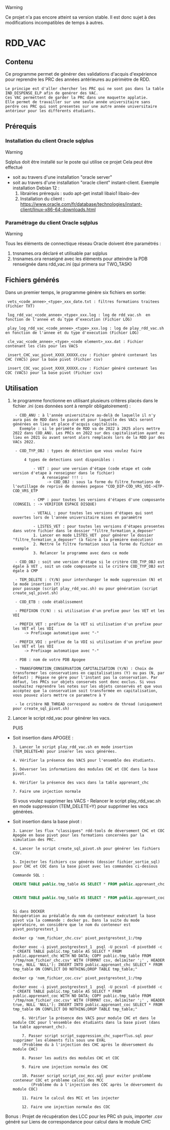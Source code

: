 
> [!WARNING]
> Ce projet n'a pas encore atteint sa version stable. Il est donc sujet à des
> modifications incompatibles de temps à autres.

# RDD_VAC

## Contenu
Ce programme permet de générer des validations d'acquis d'expérience pour reprendre les PRC des années antérieures au périmètre de RDD.

    Le principe est d'aller chercher les PRC qui ne sont pas dans la table IND_DISPENSE_ELP afin de genérer des VAC. 
    Ces VAC permettent de garder la PRC dans une maquette applatie. 
    Elle permet de travailler sur une seule année universitaire sans perdre ces PRC qui sont presentes sur une autre année universitaire antérieur pour les diffèrents étudiants. 

## Prérequis
### Installation du client Oracle sqlplus
> [!WARNING]
> Sqlplus doit être installé sur le poste qui utilise ce projet 
> Cela peut être effectué
>   - soit au travers d'une installation "oracle server"
>	- soit au travers d'une installation "oracle client" instant-client. Exemple installation Debian 12 :
>		1. librairies prérequis : sudo apt-get install libaio1 libaio-dev
>		2. Installation du client : https://www.oracle.com/fr/database/technologies/instant-client/linux-x86-64-downloads.html

### Paramétrage du client Oracle sqlplus
> [!WARNING]
> Tous les éléments de connectique réseau Oracle doivent être paramétrés :
> 1. tnsnames.ora déclaré et utilisable par sqlplus
> 2. tnsnames.ora renseigné avec les éléments pour atteindre la PDB renseignée dans rdd_vac.ini (qui primera sur TWO_TASK)

## Fichiers générés

Dans un premier temps, le programme génère six fichiers en sortie:

     vets_<code_annee>_<type>_xxx_date.txt : filtres formations traitees (Fichier TXT)

     log_rdd_vac_<code_annee>_<type>_xxx.log : log de rdd_vac.sh  en fonction de l'annee et du type d'execution (Fichier LOG)

     play_log_rdd_vac_<code_annee>_<type>_xxx.log : log de play_rdd_vac.sh  en fonction de l'annee et du type d'execution (Fichier LOG)

     cle_vac_<code_annee>_<type>_<code element>_xxx.dat : Fichier contenant les clés pour les VACS

     insert_CHC_vac_pivot_XXXX_XXXXX.csv : Fichier généré contenant les CHC (VACS) pour la base pivot (Fichier csv)

     insert_COC_vac_pivot_XXXX_XXXXX.csv : Fichier généré contenant les COC (VACS) pour la base pivot (Fichier csv)


## Utilisation
1. le programme fonctionne en utilisant plusieurs critères placés dans le fichier .ini  (ces données sont à remplir obligatoirement) :

        - COD_ANU : à l'année universitaire au-delà de laquelle il n'y aura pas de RDD dans le passé et pour laquelle des VACs seront générées en lieu et place d'acquis capitalisés.
		  Exemple : si le périmète de RDD va de 2022 à 2025 alors mettre 2022 dans COD_ANU. Les PRCs en 2022 sur des capitalisation ayant eu lieu en 2021 ou avant seront alors remplacés lors de la RDD par des VACs 2022.
 
        - COD_TYP_OBJ : types de détéction que vous voulez faire
 
            4 types de detections sont disponibles :
 
                - VET : pour une version d'étape (code etape et code version d'etape à renseigner dans le fichier)
				    A renseigner !!! :
					  -> COD_OBJ : sous la forme du filtre_formations de l'outillage de reprise de données pegase "COD_DIP-COD_VRS_VDI->ETP-COD_VRS_ETP
					 
                - CMP : pour toutes les versions d'étapes d'une composante (CONSEIL : -> VERIFIER ESPACE DISQUE)
 
                - VETALL : pour toutes les versions d'étapes qui sont ouvertes lors de l'année universitaire mises en paramètre
	        
                - LISTES_VET : pour toutes les versions d'étapes presentes dans votre fichier dans le dossier "filtre_formation_a_deposer"
				1. Lancer en mode LISTES_VET  pour générer le dossier "filtre_formation_a_deposer" (à faire à la première éxécution)
				2. Mettre le filtre formation sous la forme du fichier en exemple
				3. Relancer le programme avec dans ce mode
               
   	    - COD_OBJ : soit une version d'étape si le critère COD_TYP_OBJ est égale à VET , soit un code composante si le critère COD_TYP_OBJ est égale à CMP

        - TEM_DELETE : (Y/N) pour interchanger le mode suppression (N) et le mode insertion (Y) 
	   pour passage (script play_rdd_vac.sh) ou pour génération (script create_sql_pivot.sh)

        - COD_ETB : code établissement
	
        - PREFIXON (Y/N) : si utilisation d'un prefixe pour les VET et les VDI
	
        - PREFIX_VET : préfixe de la VET si utilisation d'un prefixe pour les VET et les VDI
			-> Prefixage automatique avec "-"

        - PREFIX_VDI : préfixe de la VDI si utilisation d'un prefixe pour les VET et les VDI
			-> Prefixage automatique avec "-"

        - PDB : nom de votre PDB Apogee

        - TRANSFORMATION_CONSERVATION_CAPITALISATION (Y/N) : Choix de transformer les conservations en capitalisations (Y) ou pas (N, par défaut) : Pégase ne gère pour l'instant pas la conservation. Par défaut, les PRCs sur objets conservés sont donc exclus. Si vous souhaitez reprendre les notes sur les objets conservés et que vous accéptez que la conservation soit transformée en capitalisation, vous pouvez alors mettre ce parametre à Y

        - le critère NB_THREAD correspond au nombre de thread (uniquement pour create_sql_pivot.sh)
  2. Lancer le script rdd_vac pour générer les vacs.

     PUIS

  * Soit insertion dans APOGEE :

		3. Lancer le script play_rdd_vac.sh en mode insertion (TEM_DELETE=N) pour inserer les vacs générées.

		4. Vérifier la présence des VACS pour l'ensemble des étudiants.
		
		5. Déverser les informations des modules CHC et COC dans la base pivot.

		6. Vérifier la présence des vacs dans la table apprenant_chc
		
		7. Faire une injection normale 

	Si vous voulez supprimer les VACS 
		- Relancer le script play_rdd_vac.sh en mode suppression (TEM_DELETE=Y) pour supprimer les vacs générées.

  * Soit insertion dans la base pivot :

		3. Lancer les flux "classiques" rdd-tools de déversement CHC et COC Apogée en base pivot pour les formations concernées par la simulation des PRC.

		4. Lancer le script create_sql_pivot.sh pour générer les fichiers CSV.
		
		5. Injecter les fichiers csv générés (dossier fichier_sortie_sql) pour CHC et COC dans la base pivot avec les commandes ci-dessous

	```sql
	Commande SQL :

	CREATE TABLE public.tmp_table AS SELECT * FROM public.apprenant_chc WITH NO DATA; COPY public.tmp_table FROM 'nom_fichier_chc.csv' WITH (FORMAT csv, delimiter ';' , HEADER true, NULL 'NULL'); INSERT INTO public.apprenant_chc SELECT * FROM tmp_table ON CONFLICT DO NOTHING;DROP TABLE tmp_table;


	CREATE TABLE public.tmp_table AS SELECT * FROM public.apprenant_coc WITH NO DATA; COPY public.tmp_table FROM 'nom_fichier_coc.csv' WITH (FORMAT csv, delimiter ';' , HEADER true, NULL 'NULL'); INSERT INTO public.apprenant_coc SELECT * FROM tmp_table ON CONFLICT DO NOTHING;DROP TABLE tmp_table;

	```

	```docker

	Si dans DOCKER
	Récupération au préalable du nom du conteneur exécutant la base pivot via la commande : docker ps. Dans la suite du mode opératoire, on considère que le nom du conteneur est pivot_postgrestest_1

	docker cp 'nom_fichier_chc.csv' pivot_postgrestest_1:/tmp

	docker exec -i pivot_postgrestest_1  psql -U pcscol -d pivotbdd -c " CREATE TABLE public.tmp_table AS SELECT * FROM public.apprenant_chc WITH NO DATA; COPY public.tmp_table FROM '/tmp/nom_fichier_chc.csv' WITH (FORMAT csv, delimiter ';' , HEADER true, NULL 'NULL'); INSERT INTO public.apprenant_chc SELECT * FROM tmp_table ON CONFLICT DO NOTHING;DROP TABLE tmp_table;"

	docker cp 'nom_fichier_coc.csv' pivot_postgrestest_1:/tmp

	docker exec -i pivot_postgrestest_1  psql -U pcscol -d pivotbdd -c " CREATE TABLE public.tmp_table AS SELECT * FROM public.apprenant_coc WITH NO DATA; COPY public.tmp_table FROM '/tmp/nom_fichier_coc.csv' WITH (FORMAT csv, delimiter ';' , HEADER true, NULL 'NULL'); INSERT INTO public.apprenant_coc SELECT * FROM tmp_table ON CONFLICT DO NOTHING;DROP TABLE tmp_table;"

	```

			6. Vérifier la présence des VACS pour module CHC et dans le module COC pour l'ensemble des étudiants dans la base pivot (dans la table apprenant_chc).

			7. Passer script script_suppression_chc_superflus.sql pour supprimer les éléments fils sous une EVAL
			(Problème du à l'injection des CHC après le déversement du module CHC)

			8. Passer les audits des modules CHC et COC

			9. Faire une injection normale des CHC

			10. Passer script script_coc_mcc.sql pour eviter probleme conteneur COC et probleme calcul des MCC
				(Problème du à l'injection des COC après le déversement du module COC)
					
			11. Faire le calcul des MCC et les injecter

			12. Faire une injection normale des COC
	   
	
Bonus : Projet de récupération des LCC pour les PRC sh puis, importer .csv généré sur Liens de correspondance pour calcul dans le module CHC

